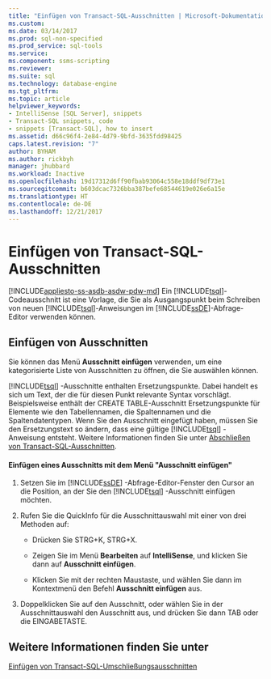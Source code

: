 ```yaml
---
title: "Einfügen von Transact-SQL-Ausschnitten | Microsoft-Dokumentation"
ms.custom: 
ms.date: 03/14/2017
ms.prod: sql-non-specified
ms.prod_service: sql-tools
ms.service: 
ms.component: ssms-scripting
ms.reviewer: 
ms.suite: sql
ms.technology: database-engine
ms.tgt_pltfrm: 
ms.topic: article
helpviewer_keywords:
- IntelliSense [SQL Server], snippets
- Transact-SQL snippets, code
- snippets [Transact-SQL], how to insert
ms.assetid: d66c96f4-2e84-4d79-9bfd-3635fdd98425
caps.latest.revision: "7"
author: BYHAM
ms.author: rickbyh
manager: jhubbard
ms.workload: Inactive
ms.openlocfilehash: 19d17312d6ff90fbab93064c558e18ddf9df73e1
ms.sourcegitcommit: b603dcac7326bba387befe68544619e026e6a15e
ms.translationtype: HT
ms.contentlocale: de-DE
ms.lasthandoff: 12/21/2017
---
```

# <a name="insert-transact-sql-snippets"></a>Einfügen von Transact-SQL-Ausschnitten
[!INCLUDE[appliesto-ss-asdb-asdw-pdw-md](../../includes/appliesto-ss-asdb-asdw-pdw-md.md)] Ein [!INCLUDE[tsql](../../includes/tsql-md.md)]-Codeausschnitt ist eine Vorlage, die Sie als Ausgangspunkt beim Schreiben von neuen [!INCLUDE[tsql](../../includes/tsql-md.md)]-Anweisungen im [!INCLUDE[ssDE](../../includes/ssde-md.md)]-Abfrage-Editor verwenden können.  
  
## <a name="inserting-snippets"></a>Einfügen von Ausschnitten  
 Sie können das Menü **Ausschnitt einfügen** verwenden, um eine kategorisierte Liste von Ausschnitten zu öffnen, die Sie auswählen können.  
  
 [!INCLUDE[tsql](../../includes/tsql-md.md)] -Ausschnitte enthalten Ersetzungspunkte. Dabei handelt es sich um Text, der die für diesen Punkt relevante Syntax vorschlägt. Beispielsweise enthält der CREATE TABLE-Ausschnitt Ersetzungspunkte für Elemente wie den Tabellennamen, die Spaltennamen und die Spaltendatentypen. Wenn Sie den Ausschnitt eingefügt haben, müssen Sie den Ersetzungstext so ändern, dass eine gültige [!INCLUDE[tsql](../../includes/tsql-md.md)] -Anweisung entsteht. Weitere Informationen finden Sie unter [Abschließen von Transact-SQL-Ausschnitten](../../relational-databases/scripting/complete-transact-sql-snippets.md).  
  
#### <a name="inserting-a-snippet-by-using-the-insert-snippet-menu"></a>Einfügen eines Ausschnitts mit dem Menü "Ausschnitt einfügen"  
  
1.  Setzen Sie im [!INCLUDE[ssDE](../../includes/ssde-md.md)] -Abfrage-Editor-Fenster den Cursor an die Position, an der Sie den [!INCLUDE[tsql](../../includes/tsql-md.md)] -Ausschnitt einfügen möchten.  
  
2.  Rufen Sie die QuickInfo für die Ausschnittauswahl mit einer von drei Methoden auf:  
  
    -   Drücken Sie STRG+K, STRG+X.  
  
    -   Zeigen Sie im Menü **Bearbeiten** auf **IntelliSense**, und klicken Sie dann auf **Ausschnitt einfügen**.  
  
    -   Klicken Sie mit der rechten Maustaste, und wählen Sie dann im Kontextmenü den Befehl **Ausschnitt einfügen** aus.  
  
3.  Doppelklicken Sie auf den Ausschnitt, oder wählen Sie in der Ausschnittauswahl den Ausschnitt aus, und drücken Sie dann TAB oder die EINGABETASTE.  
  
## <a name="see-also"></a>Weitere Informationen finden Sie unter  
 [Einfügen von Transact-SQL-Umschließungsausschnitten](../../relational-databases/scripting/insert-surround-with-transact-sql-snippets.md)  
  
  
